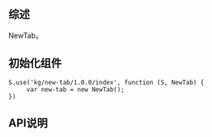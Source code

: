 ## 综述

NewTab。

## 初始化组件
		
    S.use('kg/new-tab/1.0.0/index', function (S, NewTab) {
         var new-tab = new NewTab();
    })

## API说明
